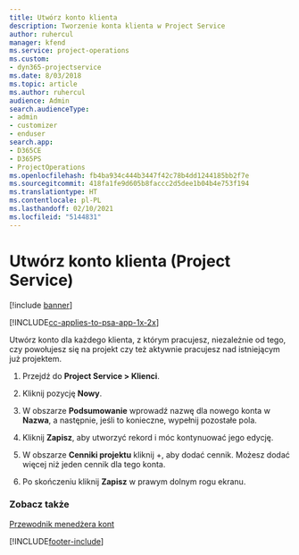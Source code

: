 ```yaml
---
title: Utwórz konto klienta
description: Tworzenie konta klienta w Project Service
author: ruhercul
manager: kfend
ms.service: project-operations
ms.custom:
- dyn365-projectservice
ms.date: 8/03/2018
ms.topic: article
ms.author: ruhercul
audience: Admin
search.audienceType:
- admin
- customizer
- enduser
search.app:
- D365CE
- D365PS
- ProjectOperations
ms.openlocfilehash: fb4ba934c444b3447f42c78b4dd1244185bb2f7e
ms.sourcegitcommit: 418fa1fe9d605b8faccc2d5dee1b04b4e753f194
ms.translationtype: HT
ms.contentlocale: pl-PL
ms.lasthandoff: 02/10/2021
ms.locfileid: "5144831"
---
```

# <a name="create-a-customer-account-project-service"></a>Utwórz konto klienta (Project Service)

[!include [banner](../includes/psa-now-project-operations.md)]

[!INCLUDE[cc-applies-to-psa-app-1x-2x](../includes/cc-applies-to-psa-app-1x-2x.md)]

Utwórz konto dla każdego klienta, z którym pracujesz, niezależnie od tego, czy powołujesz się na projekt czy też aktywnie pracujesz nad istniejącym już projektem.  
  
1.  Przejdź do **Project Service > Klienci**.  
  
2.  Kliknij pozycję **Nowy**.  
  
3.  W obszarze **Podsumowanie** wprowadź nazwę dla nowego konta w **Nazwa**, a następnie, jeśli to konieczne, wypełnij pozostałe pola.  
  
4.  Kliknij **Zapisz**, aby utworzyć rekord i móc kontynuować jego edycję.  
  
5.  W obszarze **Cenniki projektu** kliknij +, aby dodać cennik. Możesz dodać więcej niż jeden cennik dla tego konta.  
  
6.  Po skończeniu kliknij **Zapisz** w prawym dolnym rogu ekranu.  
  
### <a name="see-also"></a>Zobacz także  
 [Przewodnik menedżera kont](../psa/account-manager-guide.md)


[!INCLUDE[footer-include](../includes/footer-banner.md)]